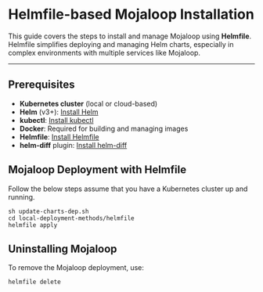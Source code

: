 
# Helmfile-based Mojaloop Installation

This guide covers the steps to install and manage Mojaloop using **Helmfile**. Helmfile simplifies deploying and managing Helm charts, especially in complex environments with multiple services like Mojaloop.

---

## Prerequisites

- **Kubernetes cluster** (local or cloud-based)
- **Helm** (v3+): [Install Helm](https://helm.sh/docs/intro/install/)
- **kubectl**: [Install kubectl](https://kubernetes.io/docs/tasks/tools/)
- **Docker**: Required for building and managing images
- **Helmfile**: [Install Helmfile](https://github.com/helmfile/helmfile?tab=readme-ov-file#installation)
- **helm-diff** plugin: [Install helm-diff](https://github.com/databus23/helm-diff?tab=readme-ov-file#using-helm-plugin-manager--23x)


## Mojaloop Deployment with Helmfile

Follow the below steps assume that you have a Kubernetes cluster up and running.

```
sh update-charts-dep.sh
cd local-deployment-methods/helmfile
helmfile apply
```

## Uninstalling Mojaloop
To remove the Mojaloop deployment, use:
```
helmfile delete
```
